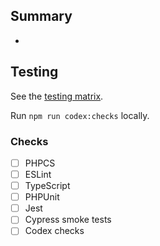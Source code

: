 ## Summary
-

## Testing
See the [testing matrix](../docs/qa/testing-matrix.md).

Run `npm run codex:checks` locally.

### Checks
- [ ] PHPCS
- [ ] ESLint
- [ ] TypeScript
- [ ] PHPUnit
- [ ] Jest
- [ ] Cypress smoke tests
- [ ] Codex checks
